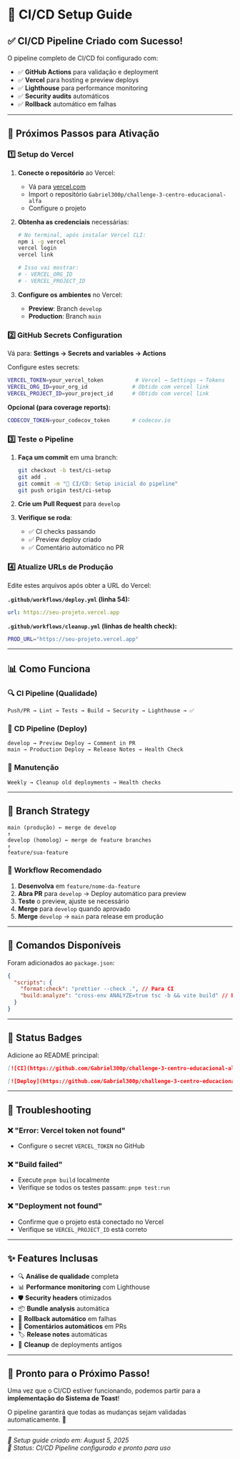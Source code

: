 # 🔧 CI/CD Setup Guide

## ✅ **CI/CD Pipeline Criado com Sucesso!**

O pipeline completo de CI/CD foi configurado com:

- ✅ **GitHub Actions** para validação e deployment
- ✅ **Vercel** para hosting e preview deploys
- ✅ **Lighthouse** para performance monitoring
- ✅ **Security audits** automáticos
- ✅ **Rollback** automático em falhas

---

## 🚀 **Próximos Passos para Ativação**

### 1️⃣ **Setup do Vercel**

1. **Conecte o repositório** ao Vercel:
   - Vá para [vercel.com](https://vercel.com)
   - Import o repositório `Gabriel300p/challenge-3-centro-educacional-alfa`
   - Configure o projeto

2. **Obtenha as credenciais** necessárias:

   ```bash
   # No terminal, após instalar Vercel CLI:
   npm i -g vercel
   vercel login
   vercel link

   # Isso vai mostrar:
   # - VERCEL_ORG_ID
   # - VERCEL_PROJECT_ID
   ```

3. **Configure os ambientes** no Vercel:
   - **Preview**: Branch `develop`
   - **Production**: Branch `main`

### 2️⃣ **GitHub Secrets Configuration**

Vá para: **Settings → Secrets and variables → Actions**

Configure estes secrets:

```bash
VERCEL_TOKEN=your_vercel_token          # Vercel → Settings → Tokens
VERCEL_ORG_ID=your_org_id              # Obtido com vercel link
VERCEL_PROJECT_ID=your_project_id      # Obtido com vercel link
```

**Opcional (para coverage reports):**

```bash
CODECOV_TOKEN=your_codecov_token       # codecov.io
```

### 3️⃣ **Teste o Pipeline**

1. **Faça um commit** em uma branch:

   ```bash
   git checkout -b test/ci-setup
   git add .
   git commit -m "🚀 CI/CD: Setup inicial do pipeline"
   git push origin test/ci-setup
   ```

2. **Crie um Pull Request** para `develop`

3. **Verifique se roda**:
   - ✅ CI checks passando
   - ✅ Preview deploy criado
   - ✅ Comentário automático no PR

### 4️⃣ **Atualize URLs de Produção**

Edite estes arquivos após obter a URL do Vercel:

**`.github/workflows/deploy.yml` (linha 54):**

```yaml
url: https://seu-projeto.vercel.app
```

**`.github/workflows/cleanup.yml` (linhas de health check):**

```bash
PROD_URL="https://seu-projeto.vercel.app"
```

---

## 📊 **Como Funciona**

### 🔍 **CI Pipeline (Qualidade)**

```
Push/PR → Lint → Tests → Build → Security → Lighthouse → ✅
```

### 🚀 **CD Pipeline (Deploy)**

```
develop → Preview Deploy → Comment in PR
main → Production Deploy → Release Notes → Health Check
```

### 🧹 **Manutenção**

```
Weekly → Cleanup old deployments → Health checks
```

---

## 🎯 **Branch Strategy**

```
main (produção) ← merge de develop
↑
develop (homolog) ← merge de feature branches
↑
feature/sua-feature
```

### 📝 **Workflow Recomendado**

1. **Desenvolva** em `feature/nome-da-feature`
2. **Abra PR** para `develop` → Deploy automático para preview
3. **Teste** o preview, ajuste se necessário
4. **Merge** para `develop` quando aprovado
5. **Merge** `develop` → `main` para release em produção

---

## 🔧 **Comandos Disponíveis**

Foram adicionados ao `package.json`:

```json
{
  "scripts": {
    "format:check": "prettier --check .", // Para CI
    "build:analyze": "cross-env ANALYZE=true tsc -b && vite build" // Bundle analysis
  }
}
```

---

## 🚦 **Status Badges**

Adicione ao README principal:

```markdown
[![CI](https://github.com/Gabriel300p/challenge-3-centro-educacional-alfa/workflows/🔍%20CI%20-%20Quality%20Assurance/badge.svg)](https://github.com/Gabriel300p/challenge-3-centro-educacional-alfa/actions)

[![Deploy](https://github.com/Gabriel300p/challenge-3-centro-educacional-alfa/workflows/🚀%20CD%20-%20Deploy/badge.svg)](https://github.com/Gabriel300p/challenge-3-centro-educacional-alfa/actions)
```

---

## 🐛 **Troubleshooting**

### ❌ **"Error: Vercel token not found"**

- Configure o secret `VERCEL_TOKEN` no GitHub

### ❌ **"Build failed"**

- Execute `pnpm build` localmente
- Verifique se todos os testes passam: `pnpm test:run`

### ❌ **"Deployment not found"**

- Confirme que o projeto está conectado no Vercel
- Verifique se `VERCEL_PROJECT_ID` está correto

---

## ✨ **Features Inclusas**

- 🔍 **Análise de qualidade** completa
- 📊 **Performance monitoring** com Lighthouse
- 🛡️ **Security headers** otimizados
- 📦 **Bundle analysis** automática
- 🔄 **Rollback automático** em falhas
- 💬 **Comentários automáticos** em PRs
- 🏷️ **Release notes** automáticas
- 🧹 **Cleanup** de deployments antigos

---

## 🎉 **Pronto para o Próximo Passo!**

Uma vez que o CI/CD estiver funcionando, podemos partir para a **implementação do Sistema de Toast**!

O pipeline garantirá que todas as mudanças sejam validadas automaticamente. 🚀

---

_📝 Setup guide criado em: August 5, 2025_  
_🎯 Status: CI/CD Pipeline configurado e pronto para uso_
